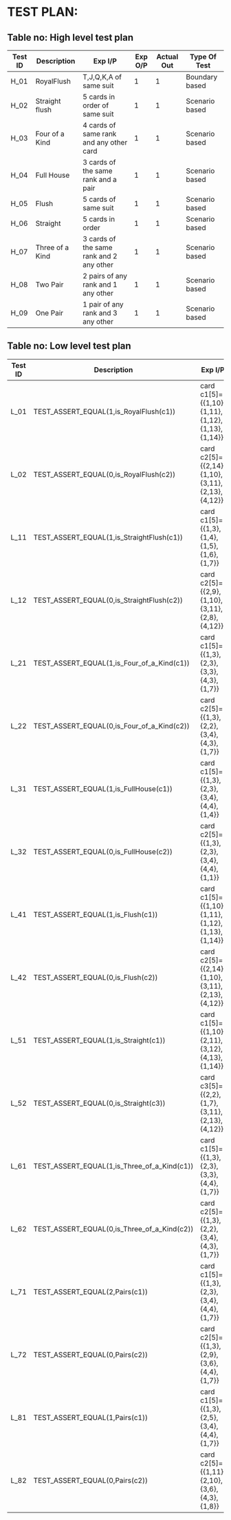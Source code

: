 # TEST PLAN:

## Table no: High level test plan

| **Test ID** | **Description**   | **Exp I/P** | **Exp O/P** | **Actual Out** | **Type Of Test** | 
|-------------|-----------------  |-------------|-------------|----------------|------------------|
|  H_01       |RoyalFlush   |T,J,Q,K,A of same suit|1|1|Boundary based|
|  H_02       |Straight flush|5 cards in order of same suit|1|1|Scenario based|
|  H_03       |Four of a Kind |4 cards of same rank and any other card|1|1|Scenario based|
|  H_04       |Full House |3 cards of the same rank and a pair |1|1|Scenario based|
|  H_05       |Flush |5 cards of same suit|1|1|Scenario based|
|  H_06       |Straight |5 cards in order|1|1|Scenario based|
|  H_07       |Three of a Kind |3 cards of the same rank and 2 any other|1|1|Scenario based|
|  H_08       |Two Pair |2 pairs of any rank and 1 any other|1|1|Scenario based|
|  H_09       |One Pair |1 pair of any rank and 3 any other|1|1|Scenario based|

## Table no: Low level test plan

| **Test ID** | **Description**   | **Exp I/P** | **Exp O/P** | **Actual Out** | **Type Of Test** | 
|-------------|-----------------  |-------------|-------------|----------------|------------------|
|  L_01       |TEST_ASSERT_EQUAL(1,is_RoyalFlush(c1))|card c1[5]={{1,10},{1,11},{1,12},{1,13},{1,14}}|1|1|Boundary based|
|  L_02       |TEST_ASSERT_EQUAL(0,is_RoyalFlush(c2))|card c2[5]={{2,14},{1,10},{3,11},{2,13},{4,12}}|0|0|Boundary based|
|  L_11       |TEST_ASSERT_EQUAL(1,is_StraightFlush(c1))|card c1[5]={{1,3},{1,4},{1,5},{1,6},{1,7}}|1|1|Scenario based|
|  L_12       |TEST_ASSERT_EQUAL(0,is_StraightFlush(c2))|card c2[5]={{2,9},{1,10},{3,11},{2,8},{4,12}}|0|0|Scenario based|
|  L_21       |TEST_ASSERT_EQUAL(1,is_Four_of_a_Kind(c1))|card c1[5]={{1,3},{2,3},{3,3},{4,3},{1,7}}|1|1|Scenario based|
|  L_22       |TEST_ASSERT_EQUAL(0,is_Four_of_a_Kind(c2))|card c2[5]={{1,3},{2,2},{3,4},{4,3},{1,7}}|0|0|Scenario based|
|  L_31       |TEST_ASSERT_EQUAL(1,is_FullHouse(c1))|card c1[5]={{1,3},{2,3},{3,4},{4,4},{1,4}}|1|1|Scenario based|
|  L_32       |TEST_ASSERT_EQUAL(0,is_FullHouse(c2))|card c2[5]={{1,3},{2,3},{3,4},{4,4},{1,1}}|0|0|Scenario based|
|  L_41       |TEST_ASSERT_EQUAL(1,is_Flush(c1))|card c1[5]={{1,10},{1,11},{1,12},{1,13},{1,14}}|1|1|Scenario based|
|  L_42       |TEST_ASSERT_EQUAL(0,is_Flush(c2))|card c2[5]={{2,14},{1,10},{3,11},{2,13},{4,12}}|0|0|Scenario based|
|  L_51       |TEST_ASSERT_EQUAL(1,is_Straight(c1))|card c1[5]={{1,10},{2,11},{3,12},{4,13},{1,14}}|1|1|Scenario based|
|  L_52       |TEST_ASSERT_EQUAL(0,is_Straight(c3))|card c3[5]={{2,2},{1,7},{3,11},{2,13},{4,12}}|0|0|Scenario based|
|  L_61       |TEST_ASSERT_EQUAL(1,is_Three_of_a_Kind(c1))|card c1[5]={{1,3},{2,3},{3,3},{4,4},{1,7}}|1|1|Scenario based|
|  L_62       |TEST_ASSERT_EQUAL(0,is_Three_of_a_Kind(c2))|card c2[5]={{1,3},{2,2},{3,4},{4,3},{1,7}}|0|0|Scenario based|
|  L_71       |TEST_ASSERT_EQUAL(2,Pairs(c1))|card c1[5]={{1,3},{2,3},{3,4},{4,4},{1,7}}|2|2|Scenario based|
|  L_72       |TEST_ASSERT_EQUAL(0,Pairs(c2))|card c2[5]={{1,3},{2,9},{3,6},{4,4},{1,7}}|0|0|Scenario based|
|  L_81       |TEST_ASSERT_EQUAL(1,Pairs(c1))|card c1[5]={{1,3},{2,5},{3,4},{4,4},{1,7}}|1|1|Scenario based|
|  L_82       |TEST_ASSERT_EQUAL(0,Pairs(c2))|card c2[5]={{1,11},{2,10},{3,6},{4,3},{1,8}}|0|0|Scenario based|